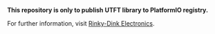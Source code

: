 **This repository is only to publish UTFT library to PlatformIO registry.**

For further information, visit [Rinky-Dink Electronics](http://www.rinkydinkelectronics.com/library.php?id=51).